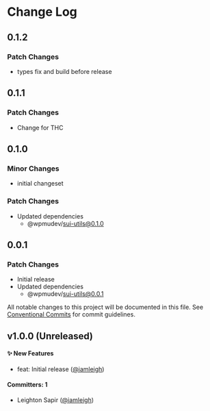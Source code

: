 # Change Log

## 0.1.2

### Patch Changes

- types fix and build before release

## 0.1.1

### Patch Changes

- Change for THC

## 0.1.0

### Minor Changes

- initial changeset

### Patch Changes

- Updated dependencies
  - @wpmudev/sui-utils@0.1.0

## 0.0.1

### Patch Changes

- Initial release
- Updated dependencies
  - @wpmudev/sui-utils@0.0.1

All notable changes to this project will be documented in this file. See
[Conventional Commits](https://conventionalcommits.org/) for commit guidelines.

## v1.0.0 (Unreleased)

#### ✨ New Features

- feat: Initial release ([@iamleigh](https://github.com/iamleigh))

#### Committers: 1

- Leighton Sapir ([@iamleigh](https://github.com/iamleigh))
